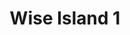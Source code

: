 ---
title: 'Wise Island 1'
description: ''
credit: 'Place Holder'
style: ''
project: 'Wise Island'
type: 'photo'
pathToImage: '/gallery/wise-island-1.jpg'
alt: 'Wise Island 1'
width: 2160
height: 1620
...